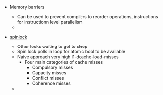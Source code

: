- Memory barriers
    - Can be used to prevent compilers to reorder operations, instructions for instructionn level parallelism
    - 

- [spinlock](https://github.com/CoffeeBeforeArch/spinlocks)
    - Other locks waiting to get to sleep
    - Spin lock polls in loop for atomic bool to be available
    - Naive approach very high l1-dcache-load-misses
        - Four main categories of cache misses
            - Compulsory misses
            - Capacity misses
            - Conflict misses
            - Coherence misses
    - 